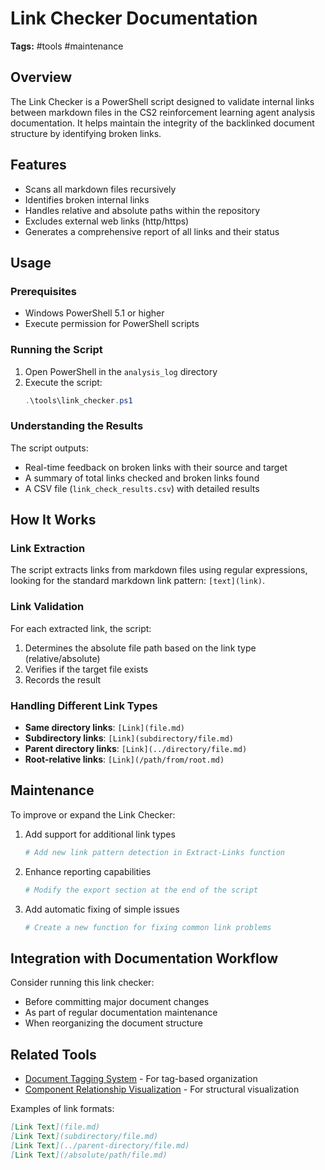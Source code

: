 # Link Checker Documentation

**Tags:** #tools #maintenance

## Overview
The Link Checker is a PowerShell script designed to validate internal links between markdown files in the CS2 reinforcement learning agent analysis documentation. It helps maintain the integrity of the backlinked document structure by identifying broken links.

## Features
- Scans all markdown files recursively
- Identifies broken internal links
- Handles relative and absolute paths within the repository
- Excludes external web links (http/https)
- Generates a comprehensive report of all links and their status

## Usage

### Prerequisites
- Windows PowerShell 5.1 or higher
- Execute permission for PowerShell scripts

### Running the Script
1. Open PowerShell in the `analysis_log` directory
2. Execute the script:
   ```powershell
   .\tools\link_checker.ps1
   ```

### Understanding the Results
The script outputs:
- Real-time feedback on broken links with their source and target
- A summary of total links checked and broken links found
- A CSV file (`link_check_results.csv`) with detailed results

## How It Works

### Link Extraction
The script extracts links from markdown files using regular expressions, looking for the standard markdown link pattern: `[text](link)`.

### Link Validation
For each extracted link, the script:
1. Determines the absolute file path based on the link type (relative/absolute)
2. Verifies if the target file exists
3. Records the result

### Handling Different Link Types
- **Same directory links**: `[Link](file.md)`
- **Subdirectory links**: `[Link](subdirectory/file.md)`
- **Parent directory links**: `[Link](../directory/file.md)`
- **Root-relative links**: `[Link](/path/from/root.md)`

## Maintenance
To improve or expand the Link Checker:

1. Add support for additional link types
   ```powershell
   # Add new link pattern detection in Extract-Links function
   ```

2. Enhance reporting capabilities
   ```powershell
   # Modify the export section at the end of the script
   ```

3. Add automatic fixing of simple issues
   ```powershell
   # Create a new function for fixing common link problems
   ```

## Integration with Documentation Workflow
Consider running this link checker:
- Before committing major document changes
- As part of regular documentation maintenance
- When reorganizing the document structure

## Related Tools
- [Document Tagging System](../document_tags.md) - For tag-based organization
- [Component Relationship Visualization](../visualization/component_relationships.md) - For structural visualization 

Examples of link formats:
```markdown
[Link Text](file.md)
[Link Text](subdirectory/file.md)
[Link Text](../parent-directory/file.md)
[Link Text](/absolute/path/file.md)
``` 